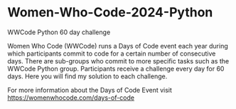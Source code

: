 # Women-Who-Code-2024-Python
WWCode Python 60 day challenge

Women Who Code (WWCode) runs a Days of Code event each year during which participants commit to code for a certain number of consecutive days. There are sub-groups who commit to more specific tasks such as the WWCode Python group. Participants receive a challenge every day for 60 days. Here you will find my solution to each challenge. 

For more information about the Days of Code Event visit https://womenwhocode.com/days-of-code
